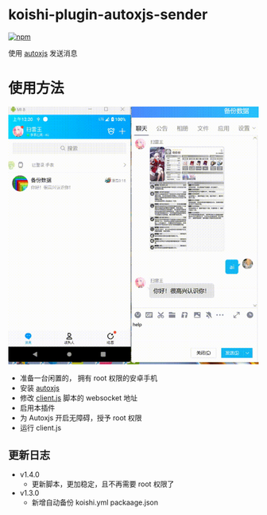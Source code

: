 # koishi-plugin-autoxjs-sender

[![npm](https://img.shields.io/npm/v/koishi-plugin-autoxjs-sender?style=flat-square)](https://www.npmjs.com/package/koishi-plugin-autoxjs-sender)

使用 [autoxjs](https://github.com/kkevsekk1/AutoX) 发送消息
# 使用方法
![demo](../../assets/KoishiPlugins/demo.gif)

- 准备一台闲置的， 拥有 root 权限的安卓手机
- 安装 [autoxjs](https://github.com/kkevsekk1/AutoX)
- 修改 [client.js](https://raw.githubusercontent.com/initialencounter/mykoishi/master/autoxjs-server/lib/client.js) 脚本的 websocket 地址
- 启用本插件
- 为 Autoxjs 开启无障碍，授予 root 权限
- 运行 client.js

## 更新日志
- v1.4.0
    - 更新脚本，更加稳定，且不再需要 root 权限了
- v1.3.0
    - 新增自动备份 koishi.yml packaage.json